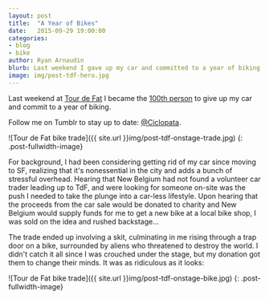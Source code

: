 ```yaml
---
layout: post
title:  "A Year of Bikes"
date:   2015-09-29 19:00:00
categories: 
- blog
- bike
author: Ryan Arnaudin
blurb: Last weekend I gave up my car and committed to a year of biking. 
image: img/post-tdf-hero.jpg
---
```

Last weekend at [Tour de Fat](https://www.sfbike.org/event/fat_2015/) I became the [100th person](http://www.newbelgium.com/Events/tour-de-fat/CarTrader) to give up my car and commit to a year of biking. 

Follow me on Tumblr to stay up to date: [@Ciclopata](http://ciclopata.tumblr.com/).

![Tour de Fat bike trade]({{ site.url }}img/post-tdf-onstage-trade.jpg)
{: .post-fullwidth-image}

For background, I had been considering getting rid of my car since moving to SF, realizing that it's nonessential in the city and adds a bunch of stressful overhead. Hearing that New Belgium had not found a volunteer car trader leading up to TdF, and were looking for someone on-site was the push I needed to take the plunge into a car-less lifestyle. Upon hearing that the proceeds from the car sale would be donated to charity and New Belgium would supply funds for me to get a new bike at a local bike shop, I was sold on the idea and rushed backstage... 

The trade ended up involving a skit, culminating in me rising through a trap door on a bike, surrounded by aliens who threatened to destroy the world. I didn't catch it all since I was crouched under the stage, but my donation got them to change their minds. It was as ridiculous as it looks:

![Tour de Fat bike trade]({{ site.url }}img/post-tdf-onstage-bike.jpg)
{: .post-fullwidth-image}
